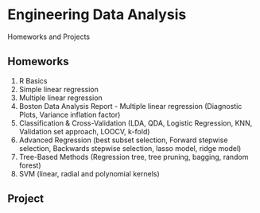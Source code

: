 # Engineering Data Analysis
Homeworks and Projects

## Homeworks
1. R Basics
2. Simple linear regression
3. Multiple linear regression
4. Boston Data Analysis Report - Multiple linear regression (Diagnostic Plots, Variance inflation factor)
5. Classification & Cross-Validation (LDA, QDA, Logistic Regression, KNN, Validation set approach, LOOCV, k-fold)
6. Advanced Regression (best subset selection, Forward stepwise selection, Backwards stepwise selection, lasso model, ridge model)
7. Tree-Based Methods (Regression tree, tree pruning, bagging, random forest)
8. SVM (linear, radial and polynomial kernels)

## Project

